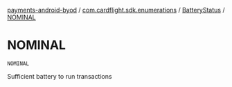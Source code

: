 [payments-android-byod](../../index.md) / [com.cardflight.sdk.enumerations](../index.md) / [BatteryStatus](index.md) / [NOMINAL](./-n-o-m-i-n-a-l.md)

# NOMINAL

`NOMINAL`

Sufficient battery to run transactions

